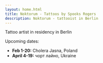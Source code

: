 ```yaml
---
layout: home.html
title: Noktorum - Tattoos by Spooks Rogers
description: Noktorum - tattooist in Berlin
---
```


Tattoo artist in residency in Berlin

Upcoming dates:

- **Feb 1-20:** Cholera Jasna, Poland
- **April 4-19:** чорт лайно, Ukraine
